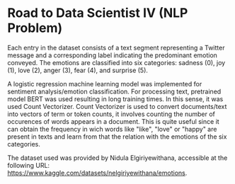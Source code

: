 # Road to Data Scientist IV (NLP Problem)

Each entry in the dataset consists of a text segment representing a Twitter message and a corresponding label indicating the predominant emotion conveyed. The emotions are classified into six categories: sadness (0), joy (1), love (2), anger (3), fear (4), and surprise (5). 

A logistic regression machine learning model was implemented for sentiment analysis/emotion classification. For processing text, pretrained model BERT was used resulting in long training times. In this sense, it was used Count Vectorizer. Count Vectorizer is used to convert documents/text into vectors of term or token counts, it involves counting the number of occurences of words appears in a document. This is quite useful since it can obtain the frequency in wich words like "like", "love" or "happy" are present in texts and learn from that the relation with the emotions of the six categories.

The dataset used was provided by Nidula Elgiriyewithana, accessible at the following URL: https://www.kaggle.com/datasets/nelgiriyewithana/emotions.
